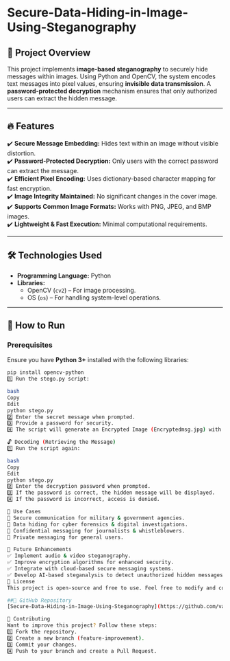 # Secure-Data-Hiding-in-Image-Using-Steganography
## 📌 Project Overview  
This project implements **image-based steganography** to securely hide messages within images. Using Python and OpenCV, the system encodes text messages into pixel values, ensuring **invisible data transmission**. A **password-protected decryption** mechanism ensures that only authorized users can extract the hidden message.  

---

## 🔥 Features  
✔️ **Secure Message Embedding:** Hides text within an image without visible distortion.  
✔️ **Password-Protected Decryption:** Only users with the correct password can extract the message.  
✔️ **Efficient Pixel Encoding:** Uses dictionary-based character mapping for fast encryption.  
✔️ **Image Integrity Maintained:** No significant changes in the cover image.  
✔️ **Supports Common Image Formats:** Works with PNG, JPEG, and BMP images.  
✔️ **Lightweight & Fast Execution:** Minimal computational requirements.  

---

## 🛠️ Technologies Used  
- **Programming Language:** Python  
- **Libraries:**  
  - OpenCV (`cv2`) – For image processing.  
  - OS (`os`) – For handling system-level operations.  

---

## 🚀 How to Run  

### Prerequisites  
Ensure you have **Python 3+** installed with the following libraries:  
```bash
pip install opencv-python
1️⃣ Run the stego.py script:

bash
Copy
Edit
python stego.py
2️⃣ Enter the secret message when prompted.
3️⃣ Provide a password for security.
4️⃣ The script will generate an Encrypted Image (Encryptedmsg.jpg) with the hidden message.

🔓 Decoding (Retrieving the Message)
1️⃣ Run the script again:

bash
Copy
Edit
python stego.py
2️⃣ Enter the decryption password when prompted.
3️⃣ If the password is correct, the hidden message will be displayed.
4️⃣ If the password is incorrect, access is denied.

🎯 Use Cases
🔹 Secure communication for military & government agencies.
🔹 Data hiding for cyber forensics & digital investigations.
🔹 Confidential messaging for journalists & whistleblowers.
🔹 Private messaging for general users.

🔮 Future Enhancements
✅ Implement audio & video steganography.
✅ Improve encryption algorithms for enhanced security.
✅ Integrate with cloud-based secure messaging systems.
✅ Develop AI-based steganalysis to detect unauthorized hidden messages.
📜 License
This project is open-source and free to use. Feel free to modify and contribute!

##🔗 GitHub Repository
[Secure-Data-Hiding-in-Image-Using-Steganography](https://github.com/vanishkasatthemgari/Secure-Data-Hiding-in-Image-Using-Steganography)

🤝 Contributing
Want to improve this project? Follow these steps:
1️⃣ Fork the repository.
2️⃣ Create a new branch (feature-improvement).
3️⃣ Commit your changes.
4️⃣ Push to your branch and create a Pull Request.
